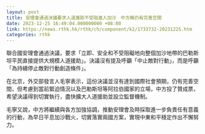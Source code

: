 ```yaml
---
layout: post
title: 安理會通過決議要求人道援助不受阻進入加沙　中方稱仍有完善空間
date: 2023-12-25 16:49:04.000000000 +08:00
link: https://news.rthk.hk/rthk/ch/component/k2/1733732-20231225.htm
categories: rthk
---
```


聯合國安理會通過決議，要求「立即、安全和不受阻礙地向整個加沙地帶的巴勒斯坦平民直接提供大規模人道援助」。決議沒有提及呼籲「中止敵對行動」，而是呼籲「為持續停止敵對行動創造條件」。

在北京，外交部發言人毛寧表示，這份決議並沒有達到國際社會預期，仍有完善空間，但考慮到當前緊迫情況以及巴勒斯坦等阿拉伯國家的立場，中方投了贊成票，希望決議得到切實執行，盡快擴大人道援助並設立監督機制。

毛寧又說，中方將繼續與各方加強協調，推動安理會及時採取進一步負責任有意義的行動，為早日平息加沙戰火，切實落實兩國方案，實現中東和平穩定作出不懈努力。
